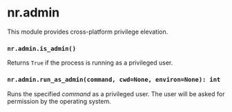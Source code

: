 # nr.admin

This module provides cross-platform privilege elevation.

### `nr.admin.is_admin()`

Returns `True` if the process is running as a privileged user.

### `nr.admin.run_as_admin(command, cwd=None, environ=None): int`

Runs the specified *command* as a privileged user. The user will be
asked for permission by the operating system.
